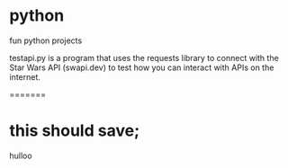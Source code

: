 # python
fun python projects

testapi.py is a program that uses the requests library to connect with the Star Wars API (swapi.dev) to test how you can interact with APIs on the internet.

=======

this should save;
=======

hulloo


